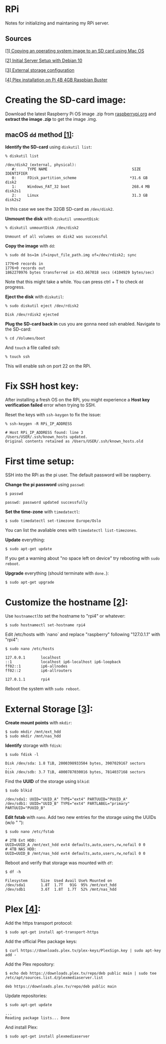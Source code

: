 # RPi
Notes for initializing and maintaning my RPi server.

## Sources
[[1] Copying an operating system image to an SD card using Mac OS](https://www.raspberrypi.org/documentation/installation/installing-images/mac.md)

[[2] Initial Server Setup with Debian 10](https://www.snel.com/support/initial-server-setup-with-debian-10/)

[[3] External storage configuration](https://www.raspberrypi.org/documentation/configuration/external-storage.md)

[[4] Plex installation on Pi 4B 4GB Raspbian Buster](https://www.reddit.com/r/raspberry_pi/comments/e5l70l/plex_installation_on_pi_4b_4gb_raspbian_buster/)

# Creating the SD-card image:
Download the latest Raspberry Pi OS image .zip from [raspberrypi.org](https://www.raspberrypi.org/software/operating-systems/) and **extract the image .zip** to get the image .img.

## macOS `dd` method [[1]](https://www.raspberrypi.org/documentation/installation/installing-images/mac.md):

**Identify the SD-card** using `diskutil list`:
```
% diskutil list

/dev/disk2 (external, physical):
   #:     TYPE NAME                                      SIZE       IDENTIFIER
   0:     FDisk_partition_scheme                        *31.6 GB    disk2
   1:     Windows_FAT_32 boot                            268.4 MB   disk2s1
   2:     Linux                                          31.3 GB    disk2s2
```

In this case we see the 32GB SD-card as `/dev/disk2`.

**Unmount the disk** with `diskutil unmountDisk`:
 ```
% diskutil unmountDisk /dev/disk2

Unmount of all volumes on disk2 was successful
```

**Copy the image** with `dd`:
```
% sudo dd bs=1m if=input_file_path.img of=/dev/rdisk2; sync

1776+0 records in
1776+0 records out
1862270976 bytes transferred in 453.667018 secs (4104929 bytes/sec)
```
Note that this might take a while. You can press ctrl + T to check `dd` progress.

**Eject the disk** with `diskutil`:
```
% sudo diskutil eject /dev/rdisk2

Disk /dev/rdisk2 ejected
```

**Plug the SD-card back in** cus you are gonna need ssh enabled. Navigate to the SD-card:
```
% cd /Volumes/boot
```
And `touch` a file called ssh:
```
% touch ssh
```
This will enable ssh on port 22 on the RPi.

# Fix SSH host key:
After installing a fresh OS on the RPi, you might experience a **Host key verification failed** error when trying to SSH.

Reset the keys with `ssh-keygen` to fix the issue:
```
% ssh-keygen -R RPi_IP_ADDRESS

# Host RPi_IP_ADDRESS found: line 3
/Users/USER/.ssh/known_hosts updated.
Original contents retained as /Users/USER/.ssh/known_hosts.old
```

# First time setup:
SSH into the RPi as the pi user. The default password will be raspberry.

**Change the pi password** using `passwd`:
```
$ passwd

passwd: password updated successfully
```

**Set the time-zone** with `timedatectl`:
```
$ sudo timedatectl set-timezone Europe/Oslo
```

You can list the avaliable ones with `timedatectl list-timezones`.

**Update** everything:
```
$ sudo apt-get update
```
If you get a warning about "no space left on device" try rebooting with `sudo reboot`.

**Upgrade** everything (should terminate with `done.`):
```
$ sudo apt-get upgrade
```
# Customize the hostname [[2]](https://www.snel.com/support/initial-server-setup-with-debian-10/):
Use `hostnamectl`to set the hostname to "rpi4" or whatever:

```
$ sudo hostnamectl set-hostname rpi4
```
Edit /etc/hosts with ´nano´ and replace "raspberry" following "127.0.1.1" with "rpi4":
```
$ sudo nano /etc/hosts

127.0.0.1       localhost
::1             localhost ip6-localhost ip6-loopback
ff02::1         ip6-allnodes
ff02::2         ip6-allrouters

127.0.1.1       rpi4
```
Reboot the system with `sudo reboot`.

# External Storage [[3]](https://www.raspberrypi.org/documentation/configuration/external-storage.md):
**Create mount points** with `mkdir`:
```
$ sudo mkdir /mnt/ext_hdd
$ sudo mkdir /mnt/nas_hdd
```
**Identify** storage with `fdisk`:
```
$ sudo fdisk -l

Disk /dev/sda: 1.8 TiB, 2000398933504 bytes, 3907029167 sectors
...
Disk /dev/sdb: 3.7 TiB, 4000787030016 bytes, 7814037168 sectors
```
Find the **UUID** of the storage using `blkid`:
```
$ sudo blkid

/dev/sda1: UUID="UUID_A" TYPE="ext4" PARTUUID="PUUID_A"
/dev/sdb1: UUID="UUID_B" TYPE="ext4" PARTLABEL="primary" PARTUUID="PUUID_B"
```

**Edit fstab** with `nano`. Add two new entries for the storage using the UUIDs (w/o " "):
```
$ sudo nano /etc/fstab

# 2TB Ext HDD:
UUID=UUID_A /mnt/ext_hdd ext4 defaults,auto,users,rw,nofail 0 0
# 4TB NAS HDD:
UUID=UUID_B /mnt/nas_hdd ext4 defaults,auto,users,rw,nofail 0 0
```

Reboot and verify that storage was mounted with `df`:
```
$ df -h

Filesystem      Size  Used Avail Use% Mounted on
/dev/sda1       1.8T  1.7T   91G  95% /mnt/ext_hdd
/dev/sdb1       3.6T  1.8T  1.7T  52% /mnt/nas_hdd
```

# Plex [[4]](https://www.reddit.com/r/raspberry_pi/comments/e5l70l/plex_installation_on_pi_4b_4gb_raspbian_buster/):

Add the https transport protocol:
```
$ sudo apt-get install apt-transport-https
```

Add the official Plex package keys:
```
$ curl https://downloads.plex.tv/plex-keys/PlexSign.key | sudo apt-key add -
```

Add the Plex repository:
```
$ echo deb https://downloads.plex.tv/repo/deb public main | sudo tee /etc/apt/sources.list.d/plexmediaserver.list

deb https://downloads.plex.tv/repo/deb public main
```

Update repositories:
```
$ sudo apt-get update

...
Reading package lists... Done
```

And install Plex:
```
$ sudo apt-get install plexmediaserver
```